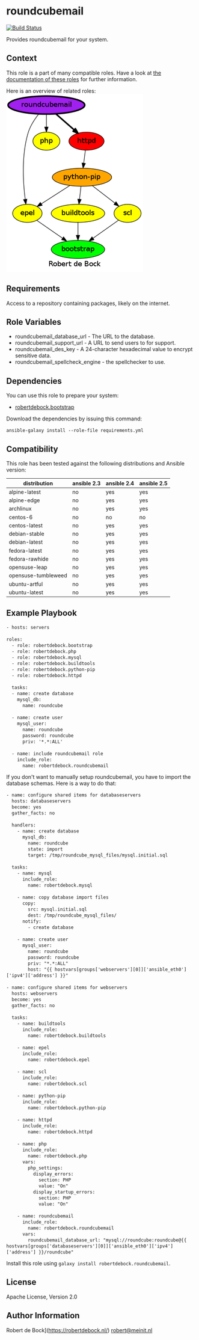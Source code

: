 roundcubemail
=========

[![Build Status](https://travis-ci.org/robertdebock/ansible-role-roundcubemail.svg?branch=master)](https://travis-ci.org/robertdebock/ansible-role-roundcubemail)

Provides roundcubemail for your system.

Context
--------
This role is a part of many compatible roles. Have a look at [the documentation of these roles](https://robertdebock.nl/) for further information.

Here is an overview of related roles:
![dependencies](https://raw.githubusercontent.com/robertdebock/drawings/artifacts/roundcubemail.png "Dependency")

Requirements
------------

Access to a repository containing packages, likely on the internet.

Role Variables
--------------

- roundcubemail_database_url - The URL to the database.
- roundcubemail_support_url - A URL to send users to for support.
- roundcubemail_des_key - A 24-character hexadecimal value to encrypt sensitive data.
- roundcubemail_spellcheck_engine - the spellchecker to use.

Dependencies
------------

You can use this role to prepare your system:

- [robertdebock.bootstrap](https://travis-ci.org/robertdebock/ansible-role-bootstrap)

Download the dependencies by issuing this command:
```
ansible-galaxy install --role-file requirements.yml
```

Compatibility
-------------

This role has been tested against the following distributions and Ansible version:

|distribution|ansible 2.3|ansible 2.4|ansible 2.5|
|------------|-----------|-----------|-----------|
|alpine-latest|no|yes|yes|
|alpine-edge|no|yes|yes|
|archlinux|no|yes|yes|
|centos-6|no|no|no|
|centos-latest|no|yes|yes|
|debian-stable|no|yes|yes|
|debian-latest|no|yes|yes|
|fedora-latest|no|yes|yes|
|fedora-rawhide|no|yes|yes|
|opensuse-leap|no|yes|yes|
|opensuse-tumbleweed|no|yes|yes|
|ubuntu-artful|no|yes|yes|
|ubuntu-latest|no|yes|yes|

Example Playbook
----------------

```
- hosts: servers

roles:
  - role: robertdebock.bootstrap
  - role: robertdebock.php
  - role: robertdebock.mysql
  - role: robertdebock.buildtools
  - role: robertdebock.python-pip
  - role: robertdebock.httpd

  tasks:
  - name: create database
    mysql_db:
      name: roundcube

  - name: create user
    mysql_user:
      name: roundcube
      password: roundcube
      priv: '*.*:ALL'

  - name: include roundcubemail role
    include_role:    
      name: robertdebock.roundcubemail
```

If you don't want to manually setup roundcubemail, you have to import the database schemas. Here is a way to do that:
```
- name: configure shared items for databaseservers
  hosts: databaseservers
  become: yes
  gather_facts: no

  handlers:
    - name: create database
      mysql_db:
        name: roundcube
        state: import
        target: /tmp/roundcube_mysql_files/mysql.initial.sql

  tasks:
    - name: mysql
      include_role:
        name: robertdebock.mysql

    - name: copy database import files
      copy:
        src: mysql.initial.sql
        dest: /tmp/roundcube_mysql_files/
      notify:
        - create database

    - name: create user
      mysql_user:
        name: roundcube
        password: roundcube
        priv: "*.*:ALL"
        host: "{{ hostvars[groups['webservers'][0]]['ansible_eth0']['ipv4']['address'] }}"

- name: configure shared items for webservers
  hosts: webservers
  become: yes
  gather_facts: no

  tasks:
    - name: buildtools
      include_role:
        name: robertdebock.buildtools

    - name: epel
      include_role:
        name: robertdebock.epel

    - name: scl
      include_role:
        name: robertdebock.scl

    - name: python-pip
      include_role:
        name: robertdebock.python-pip

    - name: httpd
      include_role:
        name: robertdebock.httpd

    - name: php
      include_role:
        name: robertdebock.php
      vars:
        php_settings:
          display_errors:
            section: PHP
            value: "On"
          display_startup_errors:
            section: PHP
            value: "On"

    - name: roundcubemail
      include_role:
        name: robertdebock.roundcubemail
      vars:
        roundcubemail_database_url: "mysql://roundcube:roundcube@{{ hostvars[groups['databaseservers'][0]]['ansible_eth0']['ipv4']['address'] }}/roundcube"

```

Install this role using `galaxy install robertdebock.roundcubemail`.

License
-------

Apache License, Version 2.0

Author Information
------------------

Robert de Bock](https://robertdebock.nl/) <robert@meinit.nl>
